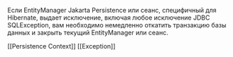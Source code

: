 Если EntityManager Jakarta Persistence или сеанс, специфичный для Hibernate, выдает исключение, включая любое исключение JDBC SQLException, вам необходимо немедленно откатить транзакцию базы данных и закрыть текущий EntityManager или сеанс.

[[Persistence Context]] [[Exception]]
